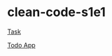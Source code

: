 # clean-code-s1e1

[Task](https://rolling-scopes-school.github.io/stage0/#/stage1/tasks/clean-code/clean-code-s1e1)

[Todo App](https://github.com/xopek-pro/clean-code-s1e1/clean-code-s1e1)